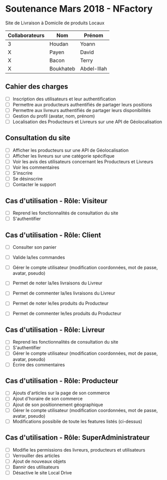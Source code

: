 # Soutenance Mars 2018 - NFactory
 
 Site de Livraison à Domicile de produits Locaux

Collaborateurs | Nom | Prénom
------------ | ------------- | -------------
3 | Houdan | Yoann
X | Payen | David
X | Bacon | Terry
X | Boukhateb | Abdel-Illah


## Cahier des charges 

- [ ] Inscription des utilisateurs et leur authentification
- [ ] Permettre aux producteurs authentifiés de partager leurs positions
- [ ] Permettre aux livreurs authentifiés de partager leurs disponibilités
- [ ] Gestion du profil (avatar, nom, prénom)
- [ ] Localisation des Producteurs et Livreurs sur une API de Géolocalisation

## Consultation du site

- [ ] Afficher les producteurs sur une API de Géolocalisation
- [ ] Afficher les livreurs sur une catégorie spécifique
- [ ] Voir les avis des utilisateurs concernant les Producteurs et Livreurs
- [ ] Voir les commentaires
- [ ] S'inscrire
- [ ] Se désinscrire
- [ ] Contacter le support

## Cas d'utilisation - Rôle: Visiteur

- [ ] Reprend les fonctionnalités de consultation du site
- [ ] S'authentifier 

## Cas d'utilisation - Rôle: Client
- [ ] Consulter son panier
- [ ] Valide la/les commandes
- [ ] Gérer le compte utilisateur (modification coordonnées, mot de passe, avatar, pseudo)
- [ ] Permet de noter la/les livraisons du Livreur
- [ ] Permet de commenter la/les livraisons du Livreur
- [ ] Permet de noter le/les produits du Producteur
- [ ] Permet de commenter le/les produits du Producteur


## Cas d'utilisation - Rôle: Livreur

- [ ] Reprend les fonctionnalités de consultation du site
- [ ] S'authentifier 
- [ ] Gérer le compte utilisateur (modification coordonnées, mot de passe, avatar, pseudo)
- [ ] Écrire des commentaires

## Cas d'utilisation - Rôle: Producteur

- [ ] Ajouts d'articles sur la page de son commerce
- [ ] Ajout d'horaire de son commerce
- [ ] Ajout de son positionnement géographique
- [ ] Gérer le compte utilisateur (modification coordonnées, mot de passe, avatar, pseudo)
- [ ] Modifications possibile de toute les features listés (ci-dessus)

## Cas d'utilisation - Rôle: SuperAdministrateur

- [ ] Modifie les permissions des livreurs, producteurs et utilisateurs
- [ ] Verrouiller des articles
- [ ] Ajout de nouveaux objets
- [ ] Bannir des utilisateurs
- [ ] Désactive le site Local Drive
